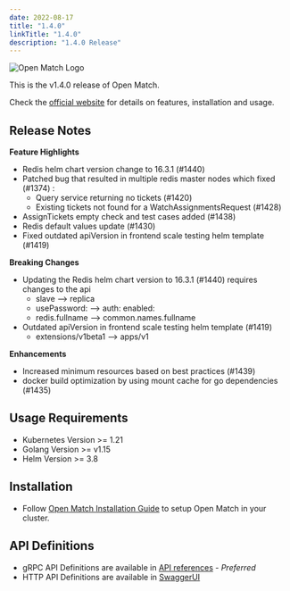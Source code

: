 ```yaml
---
date: 2022-08-17
title: "1.4.0"
linkTitle: "1.4.0"
description: "1.4.0 Release"
---
```


![Open Match Logo](../../../../../images/logo-with-name.png)

This is the v1.4.0 release of Open Match.

Check the [official website](https://open-match.dev) for details on features, installation and usage.

Release Notes
-------------

**Feature Highlights**
* Redis helm chart version change to 16.3.1 (#1440) 
* Patched bug that resulted in multiple redis master nodes which fixed (#1374) :
  * Query service returning no tickets (#1420)
  * Existing tickets not found for a WatchAssignmentsRequest (#1428)
* AssignTickets empty check and test cases added (#1438)
* Redis default values update (#1430)
* Fixed outdated apiVersion in frontend scale testing helm template (#1419)

**Breaking Changes**
* Updating the Redis helm chart version to 16.3.1 (#1440) requires changes to the api 
  * slave --> replica
  * usePassword: --> auth: enabled:
  * redis.fullname --> common.names.fullname
* Outdated apiVersion in frontend scale testing helm template (#1419)
  * extensions/v1beta1 --> apps/v1

**Enhancements**
* Increased minimum resources based on best practices (#1439)
* docker build optimization by using mount cache for go dependencies (#1435)

Usage Requirements
-------------
* Kubernetes Version >= 1.21
* Golang Version >= v1.15
* Helm Version >= 3.8

Installation
------------

* Follow [Open Match Installation Guide](https://open-match.dev/site/docs/installation/) to setup Open Match in your cluster.

API Definitions
------------

- gRPC API Definitions are available in [API references](https://open-match.dev/site/docs/reference/api/) - _Preferred_
- HTTP API Definitions are available in [SwaggerUI](https://open-match.dev/site/swaggerui/index.html)